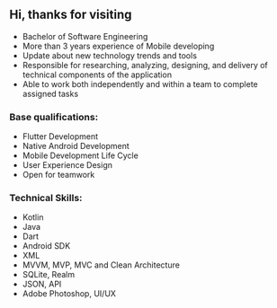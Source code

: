 ## Hi, thanks for visiting

- Bachelor of Software Engineering
- More than 3 years experience of Mobile developing
- Update about new technology trends and tools
- Responsible for researching, analyzing, designing, and delivery of technical components of the application
- Able to work both independently and within a team to complete assigned tasks

### Base qualifications:
- Flutter Development
- Native Android Development
- Mobile Development Life Cycle
- User Experience Design
- Open for teamwork

### Technical Skills:
- Kotlin
- Java
- Dart
- Android SDK
- XML
- MVVM, MVP, MVC and Clean Architecture
- SQLite, Realm
- JSON, API
- Adobe Photoshop, UI/UX 
